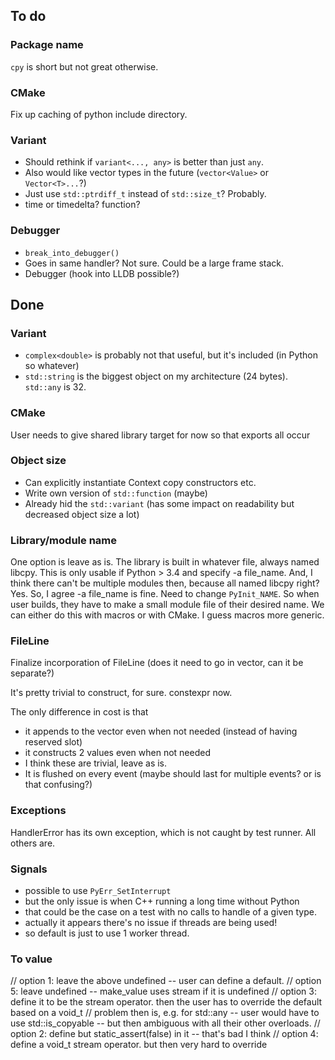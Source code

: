 ## To do

### Package name
`cpy` is short but not great otherwise.

### CMake
Fix up caching of python include directory.

### Variant
- Should rethink if `variant<..., any>` is better than just `any`.
- Also would like vector types in the future (`vector<Value>` or `Vector<T>...`?)
- Just use `std::ptrdiff_t` instead of `std::size_t`? Probably.
- time or timedelta? function?

### Debugger
- `break_into_debugger()`
- Goes in same handler? Not sure. Could be a large frame stack.
- Debugger (hook into LLDB possible?)

## Done

### Variant
- `complex<double>` is probably not that useful, but it's included (in Python so whatever)
- `std::string` is the biggest object on my architecture (24 bytes). `std::any` is 32.


### CMake
User needs to give shared library target for now so that exports all occur

### Object size
- Can explicitly instantiate Context copy constructors etc.
- Write own version of `std::function` (maybe)
- Already hid the `std::variant` (has some impact on readability but decreased object size a lot)

### Library/module name
One option is leave as is. The library is built in whatever file, always named libcpy.
This is only usable if Python > 3.4 and specify -a file_name.
And, I think there can't be multiple modules then, because all named libcpy right? Yes.
So, I agree -a file_name is fine. Need to change `PyInit_NAME`.
So when user builds, they have to make a small module file of their desired name.
We can either do this with macros or with CMake. I guess macros more generic.

### FileLine
Finalize incorporation of FileLine (does it need to go in vector, can it be separate?)

It's pretty trivial to construct, for sure. constexpr now.

The only difference in cost is that
- it appends to the vector even when not needed (instead of having reserved slot)
- it constructs 2 values even when not needed
- I think these are trivial, leave as is.
- It is flushed on every event (maybe should last for multiple events? or is that confusing?)

### Exceptions
HandlerError has its own exception, which is not caught by test runner. All others are.

### Signals
- possible to use `PyErr_SetInterrupt`
- but the only issue is when C++ running a long time without Python
- that could be the case on a test with no calls to handle of a given type.
- actually it appears there's no issue if threads are being used!
- so default is just to use 1 worker thread.


### To value
// option 1: leave the above undefined -- user can define a default.
// option 5: leave undefined -- make_value uses stream if it is undefined
// option 3: define it to be the stream operator. then the user has to override the default based on a void_t
// problem then is, e.g. for std::any -- user would have to use std::is_copyable -- but then ambiguous with all their other overloads.
// option 2: define but static_assert(false) in it -- that's bad I think
// option 4: define a void_t stream operator. but then very hard to override
